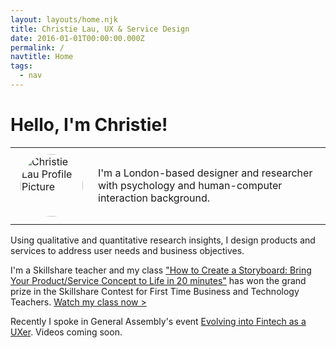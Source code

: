 ```yaml
---
layout: layouts/home.njk
title: Christie Lau, UX & Service Design
date: 2016-01-01T00:00:00.000Z
permalink: /
navtitle: Home
tags:
  - nav
---
```

# Hello, I'm Christie! <i class="twa twa-information-desk-person"></i>

<table>
<tbody>
<tr>
<td><img src="https://static.skillshare.com/uploads/users/8591088/user-image-large.png" height="100px" width="100px" style="border-radius: 100%; padding: 0.5em;" alt="Christie Lau Profile Picture"> </td>
<td>I'm a London-based designer and researcher with psychology and human-computer interaction background.</td>
</tr>
</tbody>
</table>
Using qualitative and quantitative research insights, I design products and services to address user needs and business objectives.

I'm a Skillshare teacher and my class  <a href="https://skl.sh/2TOE5Qc" target="_blank">"How to Create a Storyboard: Bring Your Product/Service Concept to Life in 20 minutes"</a> has won the grand prize in the Skillshare Contest for First Time Business and Technology Teachers. <i class="twa twa-eyes"></i> 
<a href="https://skl.sh/2TOE5Qc" target="_blank">Watch my class now ></a>

Recently I spoke in General Assembly's event <a href="https://www.eventbrite.co.uk/e/evolving-into-fintech-as-a-uxer-tickets-59760055936" target="_blank">Evolving into Fintech as a UXer</a>. Videos coming soon. <i class="twa twa-blush"></i>
